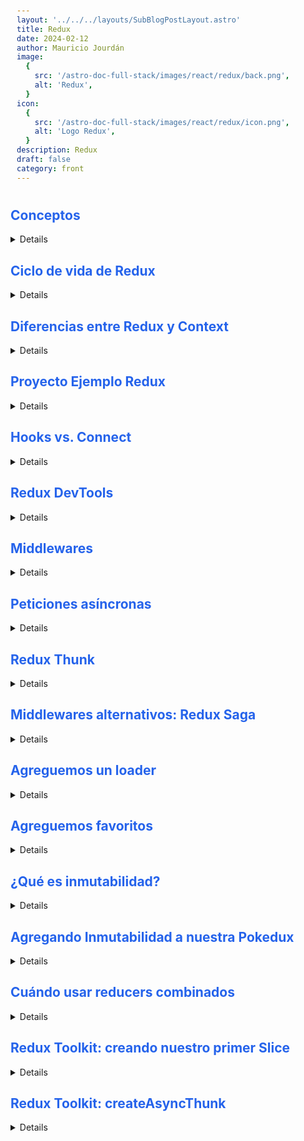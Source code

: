 ```yaml
---
layout: '../../../layouts/SubBlogPostLayout.astro'
title: Redux
date: 2024-02-12
author: Mauricio Jourdán
image:
  {
    src: '/astro-doc-full-stack/images/react/redux/back.png',
    alt: 'Redux',
  }
icon:
  {
    src: '/astro-doc-full-stack/images/react/redux/icon.png',
    alt: 'Logo Redux',
  }
description: Redux
draft: false
category: front
---
```


<style>
  h1 { color: #713f12; }
  h2 { color: #2563eb; }
  h3 { color: #a855f7; }
  img {
    width: 100%;
    height: 100%;
    object-fit: cover;
  }
  pre {
    padding: 10px;
  }

  table {
    border-collapse: collapse; /* Elimina el espacio entre las celdas */
    width: 100%; /* Ancho de la tabla */
    margin: 0 auto; /* Centrar la tabla */
  }

  th, td {
    border: 1px solid #ddd; /* Borde de las celdas */
    padding: 8px; /* Relleno de las celdas */
    text-align: left; /* Alineación del texto */
  }

  th {
    background-color: #f2f2f2; /* Color de fondo del encabezado */
    font-weight: bold; /* Peso de la fuente del encabezado */
  }

  tr:nth-child(even) {
    background-color: #f9f9f9; /* Color de fondo de las filas pares */
  }  
</style>

## Conceptos

<details>
DOC: https://es.redux.js.org/

<mark>Resux</mark> es una librería que nos ayuda a manejar el estado de nuestra aplicación.

**Necesitamos 3 cosas**:

- Dónde almancenar la información
- Cómo acceder a ella
- Cómo actualizarla

**Redux está basado en 3 principios**:

- Hay solo una única fuente de verdad (store) => La diferencia entre State y Store es que State es un objeto de tipo 'clave: valor' (aunque puede ser de otros tipos). El Store contiene al State y a otras cosas.
- El estado es de solo lectura (solo se actualiza con actions). No debemos modificarlo directamente.
- Los cabmios deben realizarse a través de funciones puras (reducers).

**Funciones puras**:

- Valor retornado cambia si la entrada cambia.
- Misma entrada, misma salida.
- Sin efectos colaterales
- Entrada: x -> Función Pura: f -> Salida: F(x)

**Reducers**:

- Calcular el nuevo estado basado en los parámetros (state, action).
- No modificar el estado directamente.
- No tener lógica asíncrona.

</details>

## Ciclo de vida de Redux

<details>

1. La UI se renderiza a partir del estado
2. El usuario ejecuta un evento que dispara una acción
3. La acción se envía al reducer
4. El reducer sabe cómo actualizar el store
5. El store contiene al state
6. volvemos al paso 1

<img style='width:600px; heigth: 600px; margin: 0 auto; display: block ' src="/astro-doc-full-stack/images/react/redux/ciclo-de-vida.webp" alt="Redux">

- El estado describe la condición actual de la aplicación, este estado “vive” dentro del store.
- La vista o UI se renderiza basada en este estado y cuando un evento (como un click) pasa el estado se actualiza basado en lo que pasó. No se actualiza directamente, es “disparado” hacía el reducer que es el encargado de saber como se actualizará el estado. Luego de que el cambio pasa y el estado se actualiza la UI se re-renderiza basada en el estado.
- Redux es una libreria “agnostica”, es decir, puede ser usada con cualquier capa en la UI o framework.

</details>

## Diferencias entre Redux y Context

<details>

Cuando un sistema es opaco y no determinista, es dífícil reproducir errores o agregar nuevas características. 

En react, generalmente pasamos datos desde componentes padres a hijos a través de props. Pero cuando tenemos componentes anidados, esto se vuelve complicado. Podemos tener muchos niveles de anidamiento y pasar props a través de todos los componentes puede ser tedioso y dificil de mantener.

A este problema se le llama **'prop drilling'**. Para solucionar esto, podemos usar Context API o algún sistema de gestión del estado.

### Context API

- ¿Qué hace? -> Evita hacer 'prop drilling' y podemos pasar las props de componentes padres a hijos de f orma sencilla.
- ¿Cuándo usarlo? -> Cuando usemos datos que no cambien mucho en nuestra aplicación.
- Se puede usar desde la versión 16.3 de React

### Redux vs Context API

- Depuración -> Redux tiene un depurador que nos permite viajar en el tiempo. Context API es un poco más difícil.
- Bundle size -> Context API ya viene integrado en React, así que es más ligero.
- Middlewares -> Redux es muy sencillo con esto.
- Curva aprendizaje -> Context API es mucho más fácil de entender. Redux es un nuevo paradigma.
- Rendering -> Redux previene renders innecesarios.

|Caracteristica|Redux|Context API|
|---|---|---|
|Depuración|Tiene un depurador que nos permite viajar en el tiempo.|Todo está conectado al mismo provider y no tiene una descripción clara y estandar acerca de los datos que cambian, esto hace que sea más díficil de depurar.|
|Bundle size|Necesitas librerias adicionales.|Viene integrado con React.|
|Middlewares|Permite extender fácilmente la funcionalidad de los disparadores lo cual nos permite que podamos crear middlewares que reciban la data antes de modificar el estado.|No es tan sencillo el manejo de esta caracteristica.|
|Curva de aprendizaje|Requiere de mas tiempo de estudio ya que está basado en un nuevo paradigma.|Posee una curva de aprendizaje sencilla.
|Rendering|Evita el renderizado innecesario|Hace que se renderizen los componentes asi no hayan cambiando.|

</details>

## Proyecto Ejemplo Redux

<details>

Para ejemplificar el uso de Redux vamos a desarrollar una pequeña App que nos permita buscar pokemones.

**Utilizaremos la API**: 
- https://pokeapi.co/ (DOC)
- https://pokeapi.co/api/v2/pokemon?limit=100000&offset=0

Existen varias formas de implementar Redux, 

- Método Connect 
- Hooks
- Toolkit (Recomendado por Redux)

### Comenzaremos con el método Connect.

En la carpeta /src crearemos 2 carpetas:

- actions: contendrá los **tipos de acciones** y **los action creators**. Los cambios que se pueden hacer en el estado.
  - index.js: Contiene los action creators. Un **action creator** es una función que retorna un action, retorna objeto con una propiedad type que describe la acción que se va a realizar.
  - types.js: exportamos los **tipos como constantes** para no utilizarlos como strings y evitar errores de tipeo.
- reducers: a teavés del estado inicial y las acciones, se actualiza el estado.
  - index.js: Contiene el reducer. Un **reducer** es una función que recibe el estado actual y una acción y retorna un nuevo estado.

<mark>Concexión de un componente a Redux</mark>:

En el App.js realizaremos la conexión de la App con Redux. Para ello utilizaremos la función **connect** de react-redux.

Para ello utilizamos 2 variables.

- **mapStateToProps**: es una función recibe nuestro estado y retorna un objeto cuyas propiedades van a ser enviadas a las props del componente que se está conectado a redux.
- **mapDispatchToProps**: es una función que recibe el dispatcher de redux y retorna un objeto que será mapedo a las propiedades con los action creatrors.
- **connect**: Es una función que conecta un componente de React a un store de Redux.

Finalmente, dentro de index.js crearemos el store y lo pasaremos a la aplicación a través del componente **Provider**.

- **Legacy_createStore**: Es una función que crea un store de Redux.
- **Provider**: Es un componente de React que provee el store a todos los componentes de la aplicación.

```bash
npm create vite@latest pokedux -- --template react
# npm create vite@latest pokedux -- --template react-ts
cd pokedux
npm install

npm install antd --save
npm install @ant-design/icons --save
npm install axios
npm install redux react-redux
```

```jsx
// main.jsx
import { StrictMode } from 'react';
import { createRoot } from 'react-dom/client';
import { pokemonsreducer } from './reducers/pokemons';
import { Provider } from 'react-redux';
import { legacy_createStore as createStore } from 'redux';

import './index.css';
import App from './App.jsx';

const store = createStore(pokemonsreducer);

createRoot(document.getElementById('root')).render(
  <StrictMode>
    <Provider store={store}>
      <App />
    </Provider>
  </StrictMode>
);
```

```jsx
// App.jsx

import 'antd/dist/reset.css';
import './App.css';

import { Col } from 'antd';
import { useEffect } from 'react';
import { connect } from 'react-redux';

import logo from '../src/assets/logo.svg';
import InputSearch from './components/InputSearch';
import PokemonList from './components/PokemonList';
import { getPokemon } from './api';
import { setPokemons as setPokemonsActions } from './actions';

function App({ pokemons, setPokemons }) {
  useEffect(() => {
    const fetchPokemons = async () => {
      const pokemonRes = await getPokemon();
      console.log('pokemonRes', pokemonRes);
      setPokemons(pokemonRes);
    };
    fetchPokemons();
  }, []);

  return (
    <div className='App'>
      <Col span={4} offset={10}>
        <img src={logo} alt='Pokedux' />
      </Col>
      <Col span={8} offset={8}>
        <InputSearch />
      </Col>
      <PokemonList pokemons={pokemons} />
    </div>
  );
}

// mapStateToProps
// es una función recibe nuestro estado y retorna un objeto cuyas propiedades van a ser enviadas 
// a las props del componente que se está conectado a redux.
// mapDispatchToProps
// es una función que recibe el dispatcher de redux y retorna un objeto 
// que será mapedo a las propiedades con los action creatrors

const mapStateToProps = (state) => ({
  pokemons: state.pokemons,
});

const mapDispatchToProps = (dispatch) => ({
  setPokemons: (value) => dispatch(setPokemonsActions(value)),
});

export default connect(mapStateToProps, mapDispatchToProps)(App);
```

```js
// /src/api/index.js
import axios from 'axios';

export const getPokemon = async () => {
  try {
    const { data } = await axios.get('https://pokeapi.co/api/v2/pokemon?limit=152');
    return data.results;
  } catch (error) {
    console.log('error', error);
  }
  // return axios
  //   .get('https://pokeapi.co/api/v2/pokemon?limit=152')
  //   .then((response) => response.data.results)
  //   .catch((error) => console.log('error', error));
};
```

```jsx
// /src/components/InputSearch.jsx
import { Input } from 'antd';

const InputSearch = () => {
  return <Input.Search placeholder='Search Pokemon' />;
};
export default InputSearch;
```

```jsx
// /src/components/PokemonList.jsx
import PokemonCard from './PokemonCard';
import './PokemonList.css';

const PokemonList = ({ pokemons }) => {
  return (
    <div className='PokemonList'>
      {pokemons?.map((pokemon) => {
        return <PokemonCard name={pokemon.name} key={pokemon.name} />;
      })}
    </div>
  );
};
export default PokemonList;
```

```jsx
// /src/components/PokemonCard.jsx
import { Card } from 'antd';
import Meta from 'antd/lib/card/Meta';
import { StarOutlined } from '@ant-design/icons';

const PokemonCard = ({ name }) => {
  return (
    <Card
      title={name}
      cover={
        <img
          alt='Ditto'
          src='https://raw.githubusercontent.com/PokeAPI/sprites/master/sprites/pokemon/shiny/132.png'
        />
      }
      extra={<StarOutlined />}
    >
      <Meta description='fire, magic' />
    </Card>
  );
};
export default PokemonCard;
```

```js
// /src/actions/index.js
import { SET_POKEMONS } from './types';

export const setPokemons = (payload) => ({
  type: SET_POKEMONS,
  payload,
});
```

```js
// /src/actions/types.js
export const SET_POKEMONS = 'SET_POKEMONS';
```

```js
// /src/reducers/pokemons.js
import { SET_POKEMONS } from '../actions/types';

const initialState = {
  pokemons: [],
};

export const pokemonsreducer = (state = initialState, action) => {
  switch (action.type) {
    case SET_POKEMONS:
      return {
        ...state,
        pokemons: action.payload,
      };
    default:
      return state;
  }
};
```

```css
/* /src/App.css */
#root {
    max-width: 1280px;
    margin: 0 auto;
    text-align: center;
}

.App {
    margin-top: 3rem;
}

.App img {
    margin-bottom: 3rem;
}
```

```css
/* /src/components/PokemonList.css */
.PokemonList {
    display: grid;
    grid-template-columns: repeat(auto-fill, minmax(250px, 1fr));
    /* grid-template-columns: repeat(4, 1fr); */
    gap: 2rem;
    margin-top: 3rem;
    padding: 0 3rem 3rem;
}
```

</details>

## Hooks vs. Connect

<details>

Redux nos proporciona una api con hooks listos para ser usados.

### useSelector vs Connect

- Bilerplate: useSelector es más limpio. No necesitamos definir mapStateToProps ni mapDispatchToProps para envolver nuestros componentes.
- Separación de responsabilidades: Connect tiene un punto a favor. El método connect crea un higth order component que es quien renderiza nuestro componente y le pasa el estado y las actions a través de props.
- Testing: de acuerdo a la separación de responsabilidades, es un poco más facil testear con connect, ya que al recibir el estado y dispatcher por props para testearlo solo enviamos props naturalmente. En cambio con los hooks necesitamos mockear el store y el dispatch o necesitamos conectar el compnente a Redux antes de poder testaerlo.

> <mark>**Nota**: Redux recomienda utilizar su hooks API.</mark>

Utilizar hooks API nos brinda mejor experiencia de desarrollo, es más sencillo de entender el ciclo de la información, es más compatible con TypeScritp.

Lectura: https://code.tutsplus.com/es/getting-started-with-redux-connecting-redux-with-react--cms-30352t

### Hooks API

De la API utilizaremos dos hooks:

- **useSelector**: Nos permite seleccionar (extraer) una parte del estado de Redux a través de una función selectora. Esta función **debe ser una función pura**. No debe depender de otras variables fuera de la función. Es equivalente a mapStateToProps. La diferencia es que useSelector guarda el valor en una variable y no se pasa por props.

El selector suscribe el componente al estado por lo que será llamado cada vez que se realice dispatch de una acción. Si el selector retorna el mismo valor que la última vez, el componente no se renderiza. Si el selector retorna un valor diferente, el componente se renderiza.

```jsx  
const pokemons = useSelector((state) => state.pokemons);
```
- **useDispatch**: Nos permite despachar acciones. Retorna una referencia a la función dispatch de Redux. Es equivalente a mapDispatchToProps. Lo utilizamos para disparar acciones.

```jsx
const dispatch = useDispatch();
dispatch(myAction());
```

En el ejemplo, vamos a reemplazar connect por hooks. Primero que nada ya no necesitaremos el método connect en el componente App, no utilizaremos props.

```jsx
// App.jsx

import 'antd/dist/reset.css';
import './App.css';

import { Col } from 'antd';
import { useEffect } from 'react';
import { useDispatch, useSelector } from 'react-redux';

import { getPokemon } from './api';
import { setPokemons } from './actions';
import logo from '../src/assets/logo.svg';
import InputSearch from './components/InputSearch';
import PokemonList from './components/PokemonList';

function App() {
  const pokemons = useSelector((state) => state.pokemons);
  const dispatch = useDispatch();

  useEffect(() => {
    const fetchPokemons = async () => {
      const pokemonRes = await getPokemon();
      console.log('pokemonRes', pokemonRes);
      dispatch(setPokemons(pokemonRes));
    };
    fetchPokemons();
  }, []);

  return (
    <div className='App'>
      <Col span={4} offset={10}>
        <img src={logo} alt='Pokedux' />
      </Col>
      <Col span={8} offset={8}>
        <InputSearch />
      </Col>
      <PokemonList pokemons={pokemons} />
    </div>
  );
}

export default App;
```

</details>

## Redux DevTools

<details>

Es una herramienta que nos ayuda a evaluar y depurar el estado de nuestra aplicación. Nos permite ver el estado de nuestra aplicación en cada momento, ver las acciones que se han disparado y ver el estado de la aplicación en cada momento.

Es una extensión que instalamos en nuestro navegador. Nos permite ver el estado, que acciones se están disparando, el payload de las acciones, y poder viajar en el tiempo parta evitar que se ejecuten determinadas acciones analizando cómo se comporta la aplicación.

Repositorio de devTools: https://github.com/reduxjs/redux-devtools

La extensión se encuentra disponible para Chrome, Firefox y Edge. Siguiendo el link podremos instalar la extensión de acuerdo al navegador que estemos utilizando.

Para utilizar devTools debemos agregar una línea de código en la creación del store.

```jsx
// main.jsx
import { StrictMode } from 'react';
import { createRoot } from 'react-dom/client';
import { pokemonsreducer } from './reducers/pokemons';
import { Provider } from 'react-redux';
import { legacy_createStore as createStore } from 'redux';

import './index.css';
import App from './App.jsx';

const store = createStore(
  pokemonsreducer,
  window.__REDUX_DEVTOOLS_EXTENSION__ && window.__REDUX_DEVTOOLS_EXTENSION__()
);

createRoot(document.getElementById('root')).render(
  <StrictMode>
    <Provider store={store}>
      <App />
    </Provider>
  </StrictMode>
);
```

Al ejecutar la aplicación, en el navegador podremos ver la extensión de Redux DevTools. Podremos ver el estado de la aplicación, las acciones que se están disparando y el payload de las acciones. realizando click sobre la extensión accdemos a la herramienta.

<img style='width:600px; heigth: 600px; margin: 0 auto; display: block ' src="/astro-doc-full-stack/images/react/redux/redux-devtools.png" alt="Redux">

Otra forma de acceder a la devTools es a través de la consola del navegador. En el inspector tendremos una nueva pestaña llamada Redux. 

</details>

## Middlewares

<details>

Un middleware es una pieza de código que entre que algo recibe un request y ese algo dá respuesta al request. Está técnica es muy utilizada en backend. 

En Redux, <mark>un middleware es una función que **se ejecuta entre el dispatch** de una acción **y la ejecución del reducer**</mark>.

De esta manera, podemos interceptar las acciones antes de que lleguen al reducer y realizar acciones como:

- Loggear las acciones
- Hacer peticiones HTTP
- Realizar acciones asíncronas
- Realizar acciones condicionales

### Repaso de terminología

- **Store creator (createStore)**: Es una función que crea un store de Redux.

- **enhancer (potenciador)**: Es una función de orden superior que envuelve el store de Redux para extender su funcionalidad. Toma un store creator y devuelve una versión potenciada del store creator. La línea que utilizamos para la devTools es un enhancer. Es un potenciador del estado, ya que extiende la funcionalidad del store. Algo similar ocurre con los middlewares.

- **compose**: Es una función que nos permite combinar funciones de derecha a izquierda. Lo utilizamos para tener múltiples potenciadores del store (enhancer).

Doc: https://es.redux.js.org/docs/api/compose.html
DOC: https://es.redux.js.org/docs/glosario.html


### Creando un middleware personalizado

Para crear un middleware personalizado, debemos crear una función que reciba el store y retorne una función que reciba el siguiente middleware y retorne una función que reciba la acción y retorne el resultado de la acción.

En el ejmplo vamos a crear un middleware que logee las acciones y otro que agregue un pokemon a la lista de pokemons.

El middleware es una Currying functions, recibe el store, y retorna una función que recibe el siguiente middleware, y retorna una función que recibe la acción que se va a disparar.

Next es una función que llamaremos cuando el middleware haya terminado su trabajo, y manda el action al reducer.

DOC Currying functions: https://es.javascript.info/currying-partials

Creamos una carpeta llamada middlewares y dentro de ella un archivo llamado index.js.

```js
// /src/middlewares/index.js
export const logger = (store) => (next) => (action) => {
  console.log('dispatching', action);
  const result = next(action);
  //console.log('next state', store.getState());
  return result;
};

export const featuring = (store) => (next) => (actionInfo) => {
  const featured = [{ name: 'eddie' }, ...actionInfo.action.payload];
  const updatedActionInfo = { ...actionInfo, action: { ...actionInfo.action, payload: featured } };
  next(updatedActionInfo);
};
```
```js
// main.jsx
import { StrictMode } from 'react';
import { createRoot } from 'react-dom/client';
import { pokemonsreducer } from './reducers/pokemons';
import { Provider } from 'react-redux';
import { applyMiddleware, compose, legacy_createStore as createStore } from 'redux';
import { featuring, logger } from './middlewares';

import './index.css';
import App from './App.jsx';

const composedEnhancers = compose(
  window.__REDUX_DEVTOOLS_EXTENSION__ && window.__REDUX_DEVTOOLS_EXTENSION__(),
  applyMiddleware(logger, featuring) // agrega los params que requiere el middleware
);

const store = createStore(pokemonsreducer, composedEnhancers);

createRoot(document.getElementById('root')).render(
  <StrictMode>
    <Provider store={store}>
      <App />
    </Provider>
  </StrictMode>
);

```

</details>

## Peticiones asíncronas

<details>

En el ejemplo anterior, utilizamos una petición asíncrona para obtener los pokemons pero a todos les colocamos la imágen de Ditto. Vamos a ver cómo podemos obtener la imágen de cada pokemon.

Para ello, vamos a crear una nueva petición de la imágen de cada pokemon. La url a la que debemos hacer la petición es la siguiente: https://pokeapi.co/api/v2/pokemon/{id}, que retorna mucho de detalle como habilidades, tipos, formas, etc. Puntaulmente nos interesan los srpites. 

```jsx
import 'antd/dist/reset.css';
import './App.css';

import { Col } from 'antd';
import { useEffect } from 'react';
import { useDispatch, useSelector } from 'react-redux';

import { getPokemon, getPokemonDetails } from './api';
import { setPokemons } from './actions';
import logo from '../src/assets/logo.svg';
import InputSearch from './components/InputSearch';
import PokemonList from './components/PokemonList';

function App() {
  const pokemons = useSelector((state) => state.pokemons);
  const dispatch = useDispatch();

  useEffect(() => {
    const fetchPokemons = async () => {
      const pokemonRes = await getPokemon();
      // console.log('pokemonRes', pokemonRes);
      const pokemonsDetailed = await Promise.all(
        pokemonRes.map((pokemon) => getPokemonDetails(pokemon))
      );
      dispatch(setPokemons(pokemonsDetailed));
    };
    fetchPokemons();
  }, []);

  return (
    <div className='App'>
      <Col span={4} offset={10}>
        <img src={logo} alt='Pokedux' />
      </Col>
      <Col span={8} offset={8}>
        <InputSearch />
      </Col>
      <PokemonList pokemons={pokemons} />
    </div>
  );
}

export default App;

```

```js
// /src/api/index.js
import axios from 'axios';

export const getPokemon = async () => {
  try {
    const { data } = await axios.get('https://pokeapi.co/api/v2/pokemon?limit=152');
    return data.results;
  } catch (error) {
    console.log('error', error);
  }
  // return axios
  //   .get('https://pokeapi.co/api/v2/pokemon?limit=152')
  //   .then((response) => response.data.results)
  //   .catch((error) => console.log('error', error));
};

export const getPokemonDetails = async (pokemon) => {
  try {
    const { data } = await axios.get(pokemon.url);
    return data;
  } catch (error) {
    console.log('error', error);
  }
};
```

```jsx
// /src/components/PokemonList.jsx
import PokemonCard from './PokemonCard';
import './PokemonList.css';

const PokemonList = ({ pokemons }) => {
  return (
    <div className='PokemonList'>
      {pokemons?.map((pokemon) => {
        return (
          <PokemonCard
            name={pokemon.name}
            image={pokemon.sprites.front_default}
            key={pokemon.name}
          />
        );
      })}
    </div>
  );
};
export default PokemonList;
```

```jsx
// /src/components/PokemonCard.jsx
import { Card } from 'antd';
import Meta from 'antd/lib/card/Meta';
import { StarOutlined } from '@ant-design/icons';

const PokemonCard = ({ name, image }) => {
  return (
    <Card title={name} cover={<img alt={name} src={image} />} extra={<StarOutlined />}>
      <Meta description='fire, magic' />
    </Card>
  );
};
export default PokemonCard;
```

</details>

## Redux Thunk

<details>

En el ejemplo anterior, utilizamos una petición asíncrona para obtener los pokemons y luego recorremos los pokemons para obtener la imágen de cada uno. Aquí no estamos separando correctamente las responsabilidades, es decir podemos mover esa lógica para no dejar esa responsabilidad al componente.

Podemos pasar la lógica a un action creator especial que no retorne solo el objeto plano de la accion, sin que retorne otra función que sea la que obtenga los datos de la API.

Con lo que vimos relacionado al store solo podemos trabajar con acciones sincrónicas, es decir, acciones que retornan un objeto plano. Para trabajar con acciones asíncronas, necesitamos una librería llamada **Redux Thunk**.

```bash
npm install redux-thunk
```

```jsx
// main.jsx
import { StrictMode } from 'react';
import { createRoot } from 'react-dom/client';
import { applyMiddleware, compose, legacy_createStore as createStore } from 'redux';
import { Provider } from 'react-redux';
import { thunk } from 'redux-thunk';

import { pokemonsreducer } from './reducers/pokemons';
import { logger } from './middlewares';
import App from './App.jsx';
import './index.css';

const conposeAlt = window.__REDUX_DEVTOOLS_EXTENSION_COMPOSE__ || compose;

const composedEnhancers = conposeAlt(
  applyMiddleware(thunk, logger) // agrega los params que requiere el middleware
);

const store = createStore(pokemonsreducer, composedEnhancers);

createRoot(document.getElementById('root')).render(
  <StrictMode>
    <Provider store={store}>
      <App />
    </Provider>
  </StrictMode>
);
```

```jsx  
// App.jsx
import 'antd/dist/reset.css';
import './App.css';

import { Col } from 'antd';
import { useEffect } from 'react';
import { useDispatch, useSelector } from 'react-redux';

import { getPokemon } from './api';
import { getPokemonsWithDetails } from './actions';
import logo from '../src/assets/logo.svg';
import InputSearch from './components/InputSearch';
import PokemonList from './components/PokemonList';

function App() {
  const pokemons = useSelector((state) => state.pokemons);
  const dispatch = useDispatch();

  useEffect(() => {
    const fetchPokemons = async () => {
      const pokemonRes = await getPokemon();
      dispatch(getPokemonsWithDetails(pokemonRes));
    };
    fetchPokemons();
  }, []);

  return (
    <div className='App'>
      <Col span={4} offset={10}>
        <img src={logo} alt='Pokedux' />
      </Col>
      <Col span={8} offset={8}>
        <InputSearch />
      </Col>
      <PokemonList pokemons={pokemons} />
    </div>
  );
}

export default App;
```

```js
// /src/actions/index.js
import { getPokemonDetails } from '../api';
import { SET_POKEMONS } from './types';

export const setPokemons = (payload) => ({
  type: SET_POKEMONS,
  payload,
});

export const getPokemonsWithDetails =
  (pokemons = []) =>
  async (dispatch) => {
    const pokemonsDetailed = await Promise.all(
      pokemons.map((pokemon) => getPokemonDetails(pokemon))
    );

    dispatch(setPokemons(pokemonsDetailed));
  };
```

```js
// /src/api/index.js
import axios from 'axios';

export const getPokemon = async () => {
  try {
    const { data } = await axios.get('https://pokeapi.co/api/v2/pokemon?limit=152');
    return data.results;
  } catch (error) {
    console.log('error', error);
  }
  // return axios
  //   .get('https://pokeapi.co/api/v2/pokemon?limit=152')
  //   .then((response) => response.data.results)
  //   .catch((error) => console.log('error', error));
};

export const getPokemonDetails = async (pokemon) => {
  try {
    const { data } = await axios.get(pokemon.url);
    return data;
  } catch (error) {
    console.log('error', error);
  }
};
```

Thunk nos ayudo para agregar lógica asíncrona a nuestras acciones. Thunk es una función que nos permite retornar otra función.

Thumk no es la única librería externa que nos permite trabajar con acciones asíncronas. La librería redux-saga es otra opción muy utilizada.

</details>

## Middlewares alternativos: Redux Saga

<details>

No implementaremos Redux Saga, pero es una librería que nos permite trabajar con acciones asíncronas. 

Haremos una comparación entre Thunk y Saga.

|Redux-thunk|Redux-saga|
|---|---|
|Less borleiplate code|More boilerplate code|
|Easy to understand as compared to redux-saga|Difficult to understand as there are multiple concepts to learn like generator functions and redux-saga effects|
|My be diffcult to scale up|Easy to scale up compared to reduc-thunk|
|Actions creators may hold too much async logic|Actions creators stay pure|
|May get difficult to test|Comparatively easy to test as all your async logic remains together|

DOC: https://www.paradigmadigital.com/dev/sagas-vs-thunk/

</details>

## Agreguemos un loader

<details>

```jsx
// App.jsx
import 'antd/dist/reset.css';
import './App.css';

import { Col, Spin } from 'antd';
import { useEffect } from 'react';
import { useDispatch, useSelector } from 'react-redux';

import { getPokemon } from './api';
import { getPokemonsWithDetails, setLoading } from './actions';
import logo from '../src/assets/logo.svg';
import InputSearch from './components/InputSearch';
import PokemonList from './components/PokemonList';

function App() {
  const pokemons = useSelector((state) => state.pokemons);
  const loading = useSelector((state) => state.loading);
  const dispatch = useDispatch();

  useEffect(() => {
    dispatch(setLoading(true));
    const fetchPokemons = async () => {
      const pokemonRes = await getPokemon();
      dispatch(getPokemonsWithDetails(pokemonRes));
      dispatch(setLoading(false));
    };
    fetchPokemons();
  }, []);

  return (
    <div className='App'>
      <Col span={4} offset={10}>
        <img src={logo} alt='Pokedux' />
      </Col>
      <Col span={8} offset={8}>
        <InputSearch />
      </Col>
      {loading ? <Spin spinning size='large' /> : <PokemonList pokemons={pokemons} />}
    </div>
  );
}

export default App;
```

```js
// /src/actions/types.js
export const SET_POKEMONS = 'SET_POKEMONS';
export const SET_LOADING = 'SET_LOADING';
```

```js
// /src/actions/index.js
import { getPokemonDetails } from '../api';
import { SET_LOADING, SET_POKEMONS } from './types';

export const setPokemons = (payload) => ({
  type: SET_POKEMONS,
  payload,
});

export const setLoading = (payload) => ({
  type: SET_LOADING,
  payload,
});

export const getPokemonsWithDetails =
  (pokemons = []) =>
  async (dispatch) => {
    const pokemonsDetailed = await Promise.all(
      pokemons.map((pokemon) => getPokemonDetails(pokemon))
    );

    dispatch(setPokemons(pokemonsDetailed));
  };
```

```js
// /src/reducers/pokemons.js
import { SET_POKEMONS, SET_LOADING } from '../actions/types';

const initialState = {
  pokemons: [],
  loading: false,
};

export const pokemonsreducer = (state = initialState, action) => {
  switch (action.type) {
    case SET_POKEMONS:
      return {
        ...state,
        pokemons: action.payload,
      };
    case SET_LOADING:
      return {
        ...state,
        loading: action.payload,
      };
    default:
      return state;
  }
};
```

</details>

## Agreguemos favoritos

<details>

```jsx
// App.jsx
import 'antd/dist/reset.css';
import './App.css';

import { Col, Spin } from 'antd';
import { useEffect } from 'react';
import { useDispatch, useSelector } from 'react-redux';

import { getPokemon } from './api';
import { getPokemonsWithDetails, setLoading } from './actions';
import logo from '../src/assets/logo.svg';
import InputSearch from './components/InputSearch';
import PokemonList from './components/PokemonList';

function App() {
  const pokemons = useSelector((state) => state.pokemons);
  const loading = useSelector((state) => state.loading);
  const dispatch = useDispatch();

  useEffect(() => {
    dispatch(setLoading(true));
    const fetchPokemons = async () => {
      const pokemonRes = await getPokemon();
      dispatch(getPokemonsWithDetails(pokemonRes));
      dispatch(setLoading(false));
    };
    fetchPokemons();
  }, []);

  return (
    <div className='App'>
      <Col span={4} offset={10}>
        <img src={logo} alt='Pokedux' />
      </Col>
      <Col span={8} offset={8}>
        <InputSearch />
      </Col>
      {loading ? <Spin spinning size='large' /> : <PokemonList pokemons={pokemons} />}
    </div>
  );
}

export default App;
```

```jsx
// /src/components/PokemonList.jsx
import PokemonCard from './PokemonCard';
import './PokemonList.css';

const PokemonList = ({ pokemons }) => {
  return (
    <div className='PokemonList'>
      {pokemons?.map((pokemon) => {
        return (
          <PokemonCard
            name={pokemon.name}
            image={pokemon.sprites.front_default}
            types={pokemon.types}
            id={pokemon.id}
            favorite={pokemon.favorite}
            key={pokemon.name}
          />
        );
      })}
    </div>
  );
};
export default PokemonList;
```

```jsx
// /src/components/PokemonCard.jsx
import { useDispatch } from 'react-redux';
import { Card } from 'antd';
import Meta from 'antd/lib/card/Meta';

import StarButton from './StarButton';
import { setFavorite } from '../actions';

const PokemonCard = ({ name, image, types, id, favorite }) => {
  const dispatch = useDispatch();
  const typesString = types.map((type) => type.type.name).join(', ');

  const handleOnCLick = () => {
    dispatch(setFavorite({ pokemonId: id }));
  };

  return (
    <Card
      title={name}
      cover={<img alt={name} src={image} />}
      extra={<StarButton isFavorite={favorite} onClick={handleOnCLick} />}
    >
      <Meta description={typesString} />
    </Card>
  );
};
export default PokemonCard;
```

```jsx
// /src/components/StarButton.jsx
import { StarFilled, StarOutlined } from '@ant-design/icons';
import { Button } from 'antd';

const StarButton = ({ isFavorite, onClick }) => {
  const Icon = isFavorite ? <StarFilled /> : <StarOutlined />;
  return <Button onClick={onClick} icon={Icon} />;
};
export default StarButton;
```

```js
// /src/actions/index.js
import { getPokemonDetails } from '../api';
import { SET_FAVORITE, SET_LOADING, SET_POKEMONS } from './types';

export const setPokemons = (payload) => ({
  type: SET_POKEMONS,
  payload,
});

export const setLoading = (payload) => ({
  type: SET_LOADING,
  payload,
});

export const setFavorite = (payload) => ({
  type: SET_FAVORITE,
  payload,
});

export const getPokemonsWithDetails =
  (pokemons = []) =>
  async (dispatch) => {
    const pokemonsDetailed = await Promise.all(
      pokemons.map((pokemon) => getPokemonDetails(pokemon))
    );

    dispatch(setPokemons(pokemonsDetailed));
  };
```
```js
// /src/actions/types.js
export const SET_POKEMONS = 'SET_POKEMONS';
export const SET_LOADING = 'SET_LOADING';
export const SET_FAVORITE = 'SET_FAVORITE';
```

```js
// /src/reducers/pokemons.js
import { SET_POKEMONS, SET_LOADING, SET_FAVORITE } from '../actions/types';

const initialState = {
  pokemons: [],
  loading: false,
};

export const pokemonsreducer = (state = initialState, action) => {
  switch (action.type) {
    case SET_POKEMONS:
      return {
        ...state,
        pokemons: action.payload,
      };
    case SET_FAVORITE: {
      const newPokemonList = [...state.pokemons];
      const currentPokemonIndex = newPokemonList.findIndex(
        (pokemon) => pokemon.id === action.payload.pokemonId
      );

      if (currentPokemonIndex < 0) {
        return state;
      } else {
        newPokemonList[currentPokemonIndex].favorite =
          !newPokemonList[currentPokemonIndex].favorite;
        return { ...state, pokemons: newPokemonList };
      }
    }

    case SET_LOADING:
      return {
        ...state,
        loading: action.payload,
      };
    default:
      return state;
  }
};
```

</details>

## ¿Qué es inmutabilidad?

<details>

Inmutabilidad: algo que no puede ser cambiado luego de ser creado. 

Redux no indicará a la UI que debe renderizar nuevamente, **si su estado inicial y el estado retornado son exactamente iguales**.

### ¿Cómo trabajar la inmutabilidad con JavasScript?

Existen varias maneras de trabajar la inmutabilidad en JavaScript. Mencionaremos solo dos:

- Object.assign
- Spread operator

```jsx
const updateAge = (userInfo) => {
  // Mutable
  // userInfo.age = userInfo.age + 1;
  // return userInfo;

  // Al mutar el objeto userInfo, redux no será capaz de identificar el cambio entre el objeto inincial y el retornado,
  // no será capaz de detectar el cambio y no renderizará nuevamente la UI.

  // Inmutable Object.assign
  // return Object.assign({}, userInfo, {
  //   age: userInfo.age + 1,
  // });

  // Inmutable Spread operator
  return {
    ...userInfo,
    age: userInfo.age + 1,
  };
}

const userInfo = {
  name: 'Miguel',
  age: 23,
  email: 'miguel@platzi.com'
}

console.log('userInfo BEFORE: ', userInfo);

const updatedInfo = updateAge(userInfo);

console.log('userInfo AFTER: ', userInfo);
console.log('updatedInfo: ', updateAge(updatedInfo));
```

Pero la inmutabilidad también tiene desventajas:

- Generación constante de objetos -> Problema de performance si no conocemos el garbage collector, o no eliminamos los objetos de memoria.
- Propenso a errores humanos
- Menos trazabilidad

Para evitar estos problemas, podemos utilizar immutable Js.

</details>

## Agregando Inmutabilidad a nuestra Pokedux

<details>

```bash
npm install immutable
```

Immutable es una librería que nos permite trabajar con objetos inmutables. Utiliza estructuras de datos especiales como Set, Map, List

Recomiendo ampliamente el uso de la librería **"immer"** en ves de el uso de "immutable", puesto que es mucho más facil de utilizar y no necesitas de más complejidad que el código basico para el uso de redux, es decir, no necesitas metodos get o set u setIn, Es muy facil de utilizar ya que solo necesitamos usar su método produce para que realice la inmutabilidad por su cuenta. Documentación / guía paso a paso del uso de immer: https://immerjs.github.io/immer/

Para la siguiente clase y el uso de combineReducers, se necesita instalar "redux-immer". Ésta es su guía de implementación: https://github.com/salvoravida/redux-immer

</details>

## Cuándo usar reducers combinados

<details>

En nuestro estado tenemos dos propiedades que se encargan de dos cosas diferentes: pokemons y loading. En este caso, podríamos utilizar combineReducers (helper de Redux) para separar la lógica de los reducers.

No es obligatorio utilizar combineReducers, pero es una buena práctica cuando tenemos un estado con muchas propiedades y cada propiedad tiene su propio reducer.

```jsx
// main.jsx
import { StrictMode } from 'react';
import { createRoot } from 'react-dom/client';
import { applyMiddleware, compose, createStore } from 'redux';
import { Provider } from 'react-redux';
import { thunk } from 'redux-thunk';

import rootReducer from './reducers/rootReducer';
import { logger } from './middlewares';
import App from './App.jsx';
import './index.css';

const composeAlt = window.__REDUX_DEVTOOLS_EXTENSION_COMPOSE__ || compose;

const composedEnhancers = composeAlt(
  applyMiddleware(thunk, logger) // agrega los params que requiere el middleware
);

const store = createStore(rootReducer, composedEnhancers);

console.log('store', store.getState());

createRoot(document.getElementById('root')).render(
  <StrictMode>
    <Provider store={store}>
      <App />
    </Provider>
  </StrictMode>
);
```

```jsx
// App.jsx
import 'antd/dist/reset.css';
import './App.css';

import { Col, Spin } from 'antd';
import { useEffect } from 'react';
import { shallowEqual, useDispatch, useSelector } from 'react-redux';

import { getPokemon } from './api';
import { getPokemonsWithDetails, setLoading } from './actions';
import logo from '../src/assets/logo.svg';
import InputSearch from './components/InputSearch';
import PokemonList from './components/PokemonList';

function App() {
  const pokemons = useSelector((state) => state.data.pokemons, shallowEqual);
  const loading = useSelector((state) => state.ui.loading);
  const dispatch = useDispatch();

  useEffect(() => {
    dispatch(setLoading(true));
    const fetchPokemons = async () => {
      const pokemonRes = await getPokemon();
      dispatch(getPokemonsWithDetails(pokemonRes));
      dispatch(setLoading(false));
    };
    fetchPokemons();
  }, []);

  console.log('pokemons', pokemons);
  console.log('ui', loading);

  return (
    <div className='App'>
      <Col span={4} offset={10}>
        <img src={logo} alt='Pokedux' />
      </Col>
      <Col span={8} offset={8}>
        <InputSearch />
      </Col>
      {loading ? <Spin spinning size='large' /> : <PokemonList pokemons={pokemons} />}
    </div>
  );
}

export default App;
```
```js
// /src/reducers/rootReducer.js
import { combineReducers } from 'redux';
import { pokemonsReducer } from './pokemons';
import { uiReducer } from './ui';

const rootReducer = combineReducers({
  data: pokemonsReducer,
  ui: uiReducer,
});

export default rootReducer;
```

```js
// /src/reducers/pokemons.js
import { SET_FAVORITE, SET_POKEMONS } from '../actions/types';

const initialState = {
  pokemons: [],
};

export const pokemonsReducer = (state = initialState, action) => {
  switch (action.type) {
    case SET_POKEMONS:
      return {
        ...state,
        pokemons: action.payload,
      };
    case SET_FAVORITE: {
      const newPokemonList = [...state.pokemons];
      const currentPokemonIndex = newPokemonList.findIndex(
        (pokemon) => pokemon.id === action.payload.pokemonId
      );

      if (currentPokemonIndex < 0) {
        return state;
      } else {
        newPokemonList[currentPokemonIndex].favorite =
          !newPokemonList[currentPokemonIndex].favorite;
        return { ...state, pokemons: newPokemonList };
      }
    }

    default:
      return state;
  }
};

```
```js
// /src/reducers/ui.js
import { SET_LOADING } from '../actions/types';

const initialState = {
  loading: false,
};

export const uiReducer = (state = initialState, action) => {
  switch (action.type) {
    case SET_LOADING:
      return {
        ...state,
        loading: action.payload,
      };
    default:
      return state;
  }
};

```

Finalmente, debemos considerar el uso de **shallowEqual** en el useSelector para evitar renderizados innecesarios. shallowEqual es una función que compara dos objetos y retorna true si son iguales y false si son diferentes. 

Cuando utilizamos useSelector, por defecto, compara las referencias de los objetos (recordemos que utilizamos inmutabilidad, **siempre será una referencia distinta**). Si utilizamos shallowEqual, compara los valores de los objetos. 

En el useSelector de loading, no es necesario utilizar shallowEqual, ya que es un valor primitivo.

</details>

## Redux Toolkit: creando nuestro primer Slice

<details>

Hasta el momento para manejar el estado tenemos que utilizar los actions types, actions creators y reducers. Redux Toolkit nos permite simplificar la creación de estos elementos.

Redux Toolkit es una librería que nos permite trabajar con Redux de una manera más sencilla. Nos permite trabajar con slices, que son pequeñas porciones de nuestro estado. Llegó para resolver los siguientes problemas:

- Demmasiado boilerplate para obtener el resultado
- Dependencia de librerías como redux-thunk o redux-saga
- La curva de aprendizaje hast para la configuración de Redux es elevada

Por ejemplo, para la inmutabilidad utiliza immer, pero lo utiliza internamente, nos abstraemos de la utilización de librerías. 

Y, por otro lado, a través de los Slices, es mucho más fácil trabajar con Redux.

```bash
npm install @reduxjs/toolkit
```

```js
// /src/slices/dataSlice.js
import { createSlice } from '@reduxjs/toolkit';

const initialState = {
  pokemons: [],
};

export const dataSlice = createSlice({
  name: 'data',
  initialState,
  reducers: {
    setPokemons: (state, action) => {
      // conveción de nombre
      // nombre del slice / nombre del action creator
      // 'data/setPokemons';
      state.data = action.payload;
      // parece que mutamos el estado,
      // pero Toolkit utiliza immer para hacerlo de forma inmutable
    },
    setFavorite: (state, action) => {
      const currentPokemonIndex = state.pokemons.findIndex(
        (pokemon) => pokemon.id === action.payload.pokemonId
      );

      if (currentPokemonIndex >= 0) {
        const isFavorite = state.pokemons[currentPokemonIndex].favorite;
        state.pokemons[currentPokemonIndex].favorite = !isFavorite;
      }
    },
  },
});

export const { setPokemons, setFavorite } = dataSlice.actions;
export default dataSlice.reducer;
```

```js
// /src/reducers/rootReducer.js
import { combineReducers } from 'redux';
import dataReducer from '../slices/dataSlice';

const rootReducer = combineReducers({
  data: dataReducer,
});

export default rootReducer;
```

</details>

## Redux Toolkit: createAsyncThunk

<details>

DOC: https://redux-toolkit.js.org/introduction/getting-started

Veremos como podemos utilizar createAsyncThunk para manejar acciones asíncronas.

```js
// /src/slices/dataSlice.js
import { createSlice, createAsyncThunk } from '@reduxjs/toolkit';
import { getPokemon, getPokemonDetails } from '../api';
import { setLoading } from './uiSlice';

const initialState = {
  pokemons: [],
};

export const fetchPokemonmsWithDetails = createAsyncThunk(
  // action
  'data/fetchPokemonmsWithDetails',
  // callback
  async (_, { dispatch }) => {
    dispatch(setLoading(true));
    const pokemonsRes = await getPokemon();
    const pokemonsDetailed = await Promise.all(
      pokemonsRes.map((pokemon) => getPokemonDetails(pokemon))
    );
    console.log('pokemonsDetailed', pokemonsDetailed);
    dispatch(setPokemons(pokemonsDetailed));
    dispatch(setLoading(false));
  }
);

export const dataSlice = createSlice({
  name: 'data',
  initialState,
  reducers: {
    setPokemons: (state, action) => {
      // conveción de nombre
      // nombre del slice / nombre del action creator
      // 'data/setPokemons';
      state.pokemons = action.payload;
      // parece que mutamos el estado,
      // pero Toolkit utiliza immer para hacerlo de forma inmutable
    },
    setFavorite: (state, action) => {
      const currentPokemonIndex = state.pokemons.findIndex(
        (pokemon) => pokemon.id === action.payload.pokemonId
      );

      if (currentPokemonIndex >= 0) {
        const isFavorite = state.pokemons[currentPokemonIndex].favorite;
        state.pokemons[currentPokemonIndex].favorite = !isFavorite;
      }
    },
  },
});

export const { setPokemons, setFavorite } = dataSlice.actions;
export default dataSlice.reducer;
```

```js 
// /src/slices/uiSlice.js
import { createSlice } from '@reduxjs/toolkit';

const initialState = {
  loading: false,
};

export const uiSlice = createSlice({
  name: 'ui',
  initialState,
  reducers: {
    setLoading: (state, action) => {
      state.loading = action.payload;
    },
  },
});

export const { setLoading } = uiSlice.actions;
export default uiSlice.reducer;
```

```js
// /src/reducers/rootReducer.js
import { combineReducers } from 'redux';
import dataReducer from '../slices/dataSlice';
import uiReducer from '../slices/uiSlice';

const rootReducer = combineReducers({
  data: dataReducer,
  ui: uiReducer,
});

export default rootReducer;
```

```jsx
// /src/App.jsx
import 'antd/dist/reset.css';
import './App.css';

import { Col, Spin } from 'antd';
import { useEffect } from 'react';
import { shallowEqual, useDispatch, useSelector } from 'react-redux';

import logo from '../src/assets/logo.svg';
import InputSearch from './components/InputSearch';
import PokemonList from './components/PokemonList';
import { fetchPokemonmsWithDetails } from './slices/dataSlice';

function App() {
  const pokemons = useSelector((state) => state.data.pokemons, shallowEqual);
  const loading = useSelector((state) => state.ui.loading);
  const dispatch = useDispatch();

  useEffect(() => {
    dispatch(fetchPokemonmsWithDetails());
  }, []);

  console.log('pokemons', pokemons);
  console.log('ui', loading);

  return (
    <div className='App'>
      <Col span={4} offset={10}>
        <img src={logo} alt='Pokedux' />
      </Col>
      <Col span={8} offset={8}>
        <InputSearch />
      </Col>
      {loading ? <Spin spinning size='large' /> : <PokemonList pokemons={pokemons} />}
    </div>
  );
}

export default App;
```

```jsx
// /src/components/PokemonCard.jsx
import { useDispatch } from 'react-redux';
import { Card } from 'antd';
import Meta from 'antd/lib/card/Meta';

import StarButton from './StarButton';
import { setFavorite } from '../slices/dataSlice';

const PokemonCard = ({ name, image, types, id, favorite }) => {
  const dispatch = useDispatch();
  const typesString = types.map((type) => type.type.name).join(', ');

  const handleOnCLick = () => {
    dispatch(setFavorite({ pokemonId: id }));
  };

  return (
    <Card
      title={name}
      cover={<img alt={name} src={image} />}
      extra={<StarButton isFavorite={favorite} onClick={handleOnCLick} />}
    >
      <Meta description={typesString} />
    </Card>
  );
};
export default PokemonCard;
```
</details>